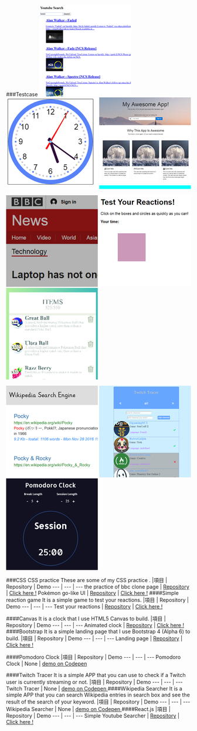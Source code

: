 ###Testcase
<a href="https://arcobalenoi27.github.io/react-practice-demo/react-redux-youtube-api/"><img src="./images/readme/youtube_search.png" seq="1" title="Youtube Search" alt="youtube_search" width="250" height="250"></a>
<a href="https://arcobalenoi27.github.io/canvas-practice/clock-with-canvas/"><img src="./images/readme/animated_clock.png" seq="2" title="Animated clock" alt="Animated clock" width="250" height="250"></a>
<a href="https://arcobalenoi27.github.io/complete-web-developer-course/5-Bootstrap4/8.project-app-landing%20page/"><img src="./images/readme/landing_page_bootstrap.png" seq="3" title="Simple Landing Page" alt="Simple Landing Page" width="250" height="250"></a>

<a href="https://arcobalenoi27.github.io/complete-web-developer-course/2-css/12.bbc/"><img src="./images/readme/bbc.png" seq="4" title="practice of BBC clone page" alt="practice of BBC clone page" width="250" height="250"></a>
<a href="https://arcobalenoi27.github.io/complete-web-developer-course/3-javascript/15.external%20javascript/"><img src="./images/readme/test_your_reactions.png" seq="5" title="Test your reactions" alt="Test your reactions" width="250" height="250"></a>
<a href="https://arcobalenoi27.github.io/complete-web-developer-course/css-layout-practice/pokemon-ui-itemList-RWD/"><img src="./images/readme/pokemongoUI.png" seq="6" title="Pokémon go-like UI" alt="Pokémon go-like UI" width="250" height="250"></a>

<a href="http://codepen.io/arcobalenoi27/full/rLAAYd/"><img src="./images/readme/wikipedia_search.png" seq="7" title="Wikipedia Searcher" alt="Wikipedia Searcher" width="250" height="250"></a>
<a href="http://codepen.io/arcobalenoi27/full/LkJyjO/"><img src="./images/readme/twitch_tracer.png" seq="8" title="Twitch Tracer" alt="Twitch Tracer" width="250" height="250"></a>
<a href="http://codepen.io/arcobalenoi27/full/JRONmB/"><img src="./images/readme/pomodoro_clock.png" seq="9" title="Pomodoro Clock" alt="Pomodoro Clock" width="250" height="250"></a>


###CSS
CSS practice
These are some of my CSS practice .
|項目  |  Repository  |  Demo
 --- | --- | --- 
 the practice of  bbc clone page   | [Repository](https://github.com/arcobalenoi27/complete-web-developer-course/tree/master/2-css/12.bbc) |  [Click here !](https://arcobalenoi27.github.io/complete-web-developer-course/2-css/12.bbc/)
 Pokémon go-like UI   | [Repository](https://github.com/arcobalenoi27/complete-web-developer-course/tree/master/css-layout-practice/pokemon-ui-itemList-RWD) |  [Click here !](https://arcobalenoi27.github.io/complete-web-developer-course/css-layout-practice/pokemon-ui-itemList-RWD/)
####Simple reaction game
It is a simple game to test your reactions.
|項目  |  Repository  |  Demo
 --- | --- | --- 
 Test your reactions | [Repository](https://github.com/arcobalenoi27/complete-web-developer-course/tree/master/3-javascript/15.external%20javascript) |  [Click here !](https://arcobalenoi27.github.io/complete-web-developer-course/3-javascript/15.external%20javascript/)
 
####Canvas
It is a clock that I use HTML5 Canvas to build.
|項目  |  Repository  |  Demo
 --- | --- | --- 
 Animated clock | [Repository](https://github.com/arcobalenoi27/canvas-practice/tree/master/clock-with-canvas) |  [Click here !](https://arcobalenoi27.github.io/canvas-practice/clock-with-canvas/)
####Bootstrap
It is a simple landing page that I use Bootstrap 4 (Alpha 6) to build.
|項目  |  Repository  |  Demo
 --- | --- | --- 
 Landing page | [Repository](https://github.com/arcobalenoi27/complete-web-developer-course/tree/master/5-Bootstrap4) |  [Click here !](https://arcobalenoi27.github.io/complete-web-developer-course/5-Bootstrap4/8.project-app-landing%20page/)
 
####Pomodoro Clock
|項目  |  Repository  |  Demo
 --- | --- | --- 
 Pomodoro Clock | None |  [demo on Codepen ](http://codepen.io/arcobalenoi27/full/JRONmB/)
 
####Twitch Tracer
It is a simple APP that you can  use to check  if a Twitch user is currently streaming or not. 
|項目  |  Repository  |  Demo
 --- | --- | --- 
 Twitch Tracer | None |  [demo on Codepen ](http://codepen.io/arcobalenoi27/full/LkJyjO/)
####Wikipedia Searcher
It is a simple APP that you can search Wikipedia entries in search box and see the result of the search of your keyword.
|項目  |  Repository  |  Demo
 --- | --- | --- 
 Wikipedia Searcher | None |  [demo on Codepen ](http://codepen.io/arcobalenoi27/full/rLAAYd/)
####React.js
|項目  |  Repository  |  Demo
 --- | --- | --- 
 Simple Youtube Searcher | [Repository](https://github.com/arcobalenoi27/react-practice-demo) |  [Click here !](https://arcobalenoi27.github.io/react-practice-demo/react-redux-youtube-api/)